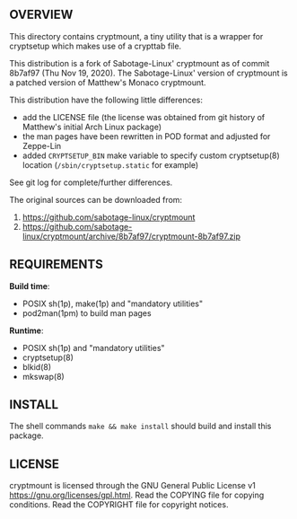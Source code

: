 OVERVIEW
--------
This directory contains cryptmount, a tiny utility that is a wrapper for
cryptsetup which makes use of a crypttab file.

This distribution is a fork of Sabotage-Linux' cryptmount as of commit 8b7af97
(Thu Nov 19, 2020).  The Sabotage-Linux' version of cryptmount is a patched
version of Matthew's Monaco cryptmount.

This distribution have the following little differences:

- add the LICENSE file (the license was obtained from git history of Matthew's
  initial Arch Linux package)
- the man pages have been rewritten in POD format and adjusted for Zeppe-Lin
- added `CRYPTSETUP_BIN` make variable to specify custom cryptsetup(8) location
  (`/sbin/cryptsetup.static` for example)

See git log for complete/further differences.

The original sources can be downloaded from:
1. https://github.com/sabotage-linux/cryptmount
2. https://github.com/sabotage-linux/cryptmount/archive/8b7af97/cryptmount-8b7af97.zip


REQUIREMENTS
------------
**Build time**:
- POSIX sh(1p), make(1p) and "mandatory utilities"
- pod2man(1pm) to build man pages

**Runtime**:
- POSIX sh(1p) and "mandatory utilities"
- cryptsetup(8)
- blkid(8)
- mkswap(8)


INSTALL
-------
The shell commands `make && make install` should build and install this
package.


LICENSE
-------
cryptmount is licensed through the GNU General Public License v1
<https://gnu.org/licenses/gpl.html>.
Read the COPYING file for copying conditions.
Read the COPYRIGHT file for copyright notices.
